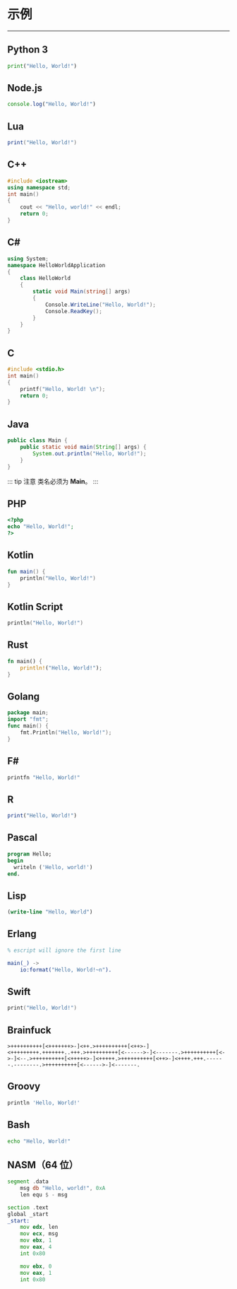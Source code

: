 # 示例

---

## Python 3
```python
print("Hello, World!")
```

## Node.js
```javascript
console.log("Hello, World!")
```

## Lua
```lua
print("Hello, World!")
```

## C++
```cpp
#include <iostream>
using namespace std;
int main()
{
    cout << "Hello, world!" << endl;
    return 0;
}
```

## C#
```cs
using System;
namespace HelloWorldApplication
{
    class HelloWorld
    {
        static void Main(string[] args)
        {
            Console.WriteLine("Hello, World!");
            Console.ReadKey();
        }
    }
}
```

## C
```c
#include <stdio.h>
int main()
{
    printf("Hello, World! \n");
    return 0;
}
```

## Java
```java
public class Main {
    public static void main(String[] args) {
        System.out.println("Hello, World!");
    }
}
```
::: tip 注意
类名必须为 **Main**。
:::

## PHP
```php
<?php
echo "Hello, World!";
?>
```

## Kotlin
```kotlin
fun main() {
    println("Hello, World!")
}
```

## Kotlin Script
```kotlin
println("Hello, World!")
```

## Rust
```rs
fn main() {
    println!("Hello, World!");
}
```

## Golang
```go
package main;
import "fmt";
func main() {
    fmt.Println("Hello, World!");
}
```

## F#
```fs
printfn "Hello, World!"
```

## R
```r
print("Hello, World!")
```

## Pascal
```pascal
program Hello;
begin
  writeln ('Hello, world!')
end.
```

## Lisp
```lisp
(write-line "Hello, World")
```

## Erlang
```erlang
% escript will ignore the first line

main(_) ->
    io:format("Hello, World!~n").
```

## Swift
```swift
print("Hello, World!")
```

## Brainfuck
```brainfuck
>++++++++++[<+++++++>-]<++.>++++++++++[<++>-]<+++++++++.+++++++..+++.>++++++++++[<------>-]<-------.>++++++++++[<->-]<--.>++++++++++[<+++++>-]<+++++.>++++++++++[<++>-]<++++.+++.------.--------.>++++++++++[<------>-]<-------.
```

## Groovy
```groovy
println 'Hello, World!'
```

## Bash
```bash
echo "Hello, World!"
```

## NASM（64 位）
```asm
segment .data
    msg db "Hello, world!", 0xA
    len equ $ - msg

section .text
global _start
_start:
    mov edx, len
    mov ecx, msg
    mov ebx, 1
    mov eax, 4
    int 0x80

    mov ebx, 0
    mov eax, 1
    int 0x80
```
